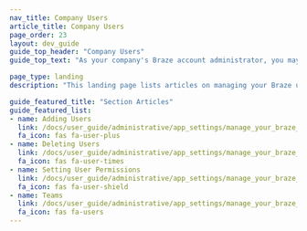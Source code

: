 ```yaml
---
nav_title: Company Users
article_title: Company Users
page_order: 23
layout: dev_guide
guide_top_header: "Company Users"
guide_top_text: "As your company's Braze account administrator, you may find that you need to manage users on a more granular or case-by-case basis. Braze can help you do that by creating teams and managing user permissions and company-wide settings."

page_type: landing
description: "This landing page lists articles on managing your Braze users, such as adding and deleting users, setting user permissions, creating teams, and managing company settings."

guide_featured_title: "Section Articles"
guide_featured_list:
- name: Adding Users
  link: /docs/user_guide/administrative/app_settings/manage_your_braze_users/adding_users_to_your_dashboard/
  fa_icon: fas fa-user-plus
- name: Deleting Users
  link: /docs/user_guide/administrative/app_settings/manage_your_braze_users/adding_users_to_your_dashboard//
  fa_icon: fas fa-user-times
- name: Setting User Permissions
  link: /docs/user_guide/administrative/app_settings/manage_your_braze_users/user_permissions/
  fa_icon: fas fa-user-shield
- name: Teams
  link: /docs/user_guide/administrative/app_settings/manage_your_braze_users/teams/
  fa_icon: fas fa-users
---
```

